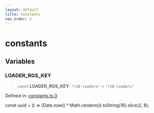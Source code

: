 ```yaml
---
layout: default
title: Constants
nav_order: 2
---
```


# constants

## Variables

### LOADER_RGS_KEY

> `const` **LOADER_RGS_KEY**: `"r18-loaders"` = `"r18-loaders"`

Defined in: [constants.ts:3](https://github.com/react18-tools/turborepo-template/blob/44858687c2958cb836ddf28aa61f4297b8c91e9e/lib/src/constants.ts#L3)

const uuid = () =\> (Date.now() \* Math.random()).toString(16).slice(2, 8);
